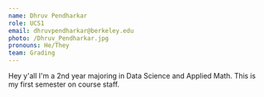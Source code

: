 ```yaml
---
name: Dhruv Pendharkar
role: UCS1
email: dhruvpendharkar@berkeley.edu
photo: /Dhruv_Pendharkar.jpg
pronouns: He/They
team: Grading
---
```

Hey y'all I'm a 2nd year majoring in Data Science and Applied Math. This is my first semester on course staff.